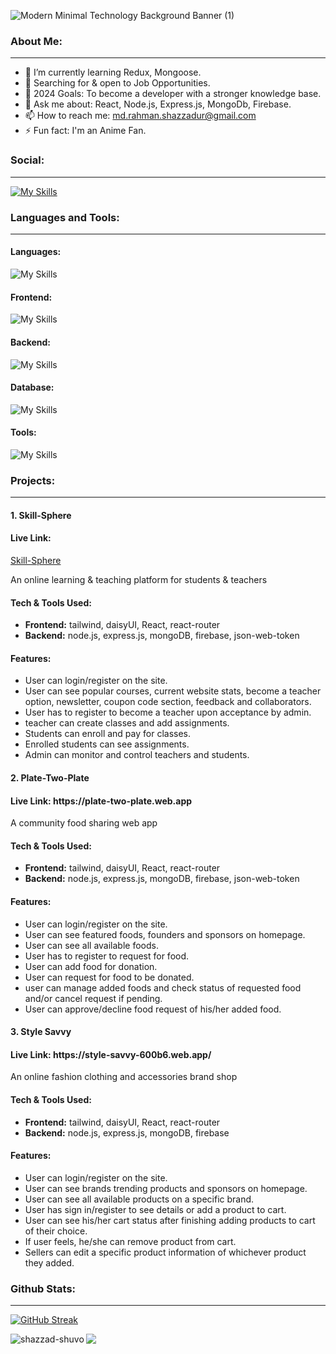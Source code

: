 
![Modern Minimal Technology Background Banner (1)](https://github.com/Shazzad-Shuvo/Shazzad-Shuvo/assets/100529408/9c2ddc46-de55-48ee-969f-c6a34674acbb)


<h3 align="left">About Me:</h3>

---

- 🔭 I’m currently learning Redux, Mongoose.
- 👯 Searching for & open to Job Opportunities.
- 🌱 2024 Goals: To become a developer with a stronger knowledge base.
- 💬 Ask me about: React, Node.js, Express.js, MongoDb, Firebase.
- 📫 How to reach me: md.rahman.shazzadur@gmail.com
- ⚡ Fun fact: I'm an Anime Fan.

<h3 align="left">Social:</h3>

---
[![My Skills](https://skillicons.dev/icons?i=linkedin)](https://www.linkedin.com/in/shazzad-shuvo)

<h3 align="left">Languages and Tools:</h3>

---

<h4 align="left">Languages:</h4>

![My Skills](https://skillicons.dev/icons?i=js,py)

<h4 align="left">Frontend:</h4>

![My Skills](https://skillicons.dev/icons?i=html,css,tailwind,react,nextjs)

<h4 align="left">Backend:</h4>

![My Skills](https://skillicons.dev/icons?i=nodejs,expressjs)

<h4 align="left">Database:</h4>

![My Skills](https://skillicons.dev/icons?i=mongodb)

<h4 align="left">Tools:</h4>

![My Skills](https://skillicons.dev/icons?i=vscode,github,firebase,vercel,netlify,figma)


<h3 align="left">Projects:</h3>

---

<h4 align="left">1. Skill-Sphere</h4>
<h4 align="left">Live Link:</h4>
<a href="https://skill-sphere.web.app" target="_blank">Skill-Sphere</a>
<p>An online learning & teaching platform for students & teachers</p>

<h4 align="left">Tech & Tools Used:</h4>

- <strong>Frontend:</strong> tailwind, daisyUI, React, react-router
- <strong>Backend:</strong> node.js, express.js, mongoDB, firebase, json-web-token

<h4 align="left">Features:</h4>

- User can login/register on the site.
- User can see popular courses, current website stats, become a teacher option, newsletter, coupon code section, feedback and collaborators.
- User has to register to become a teacher upon acceptance by admin.
- teacher can create classes and add assignments.
- Students can enroll and pay for classes.
- Enrolled students can see assignments.
- Admin can monitor and control teachers and students.


<h4 align="left">2. Plate-Two-Plate</h4>
<h4 align="left">Live Link: <a>https://plate-two-plate.web.app</a></h4> 
<p>A community food sharing web app</p>

<h4 align="left">Tech & Tools Used:</h4>

- <strong>Frontend:</strong> tailwind, daisyUI, React, react-router
- <strong>Backend:</strong> node.js, express.js, mongoDB, firebase, json-web-token

<h4 align="left">Features:</h4>

- User can login/register on the site.
- User can see featured foods, founders and sponsors on homepage.
- User can see all available foods.
- User has to register to request for food.
- User can add food for donation.
- User can request for food to be donated.
- user can manage added foods and check status of requested food and/or cancel request if pending.
- User can approve/decline food request of his/her added food.


<h4 align="left">3. Style Savvy</h4>
<h4 align="left">Live Link: <a>https://style-savvy-600b6.web.app/</a></h4> 
<p>An online fashion clothing and accessories brand shop</p>

<h4 align="left">Tech & Tools Used:</h4>

- <strong>Frontend:</strong> tailwind, daisyUI, React, react-router
- <strong>Backend:</strong> node.js, express.js, mongoDB, firebase

<h4 align="left">Features:</h4>

- User can login/register on the site.
- User can see brands trending products and sponsors on homepage.
- User can see all available products on a specific brand.
- User has sign in/register to see details or add a product to cart.
- User can see his/her cart status after finishing adding products to cart of their choice.
- If user feels, he/she can remove product from cart.
- Sellers can edit a specific product information of whichever product they added.

<h3 align="left">Github Stats:</h3>

---

[![GitHub Streak](https://github-readme-streak-stats.herokuapp.com?user=Shazzad-Shuvo&theme=vue)](https://git.io/streak-stats)



<p><img align="left" src="https://github-readme-stats.vercel.app/api/top-langs?username=shazzad-shuvo&show_icons=true&locale=en&layout=compact" alt="shazzad-shuvo" /></p>

<img src="http://github-profile-summary-cards.vercel.app/api/cards/stats?username=shazzad-shuvo&theme=vue"/>




